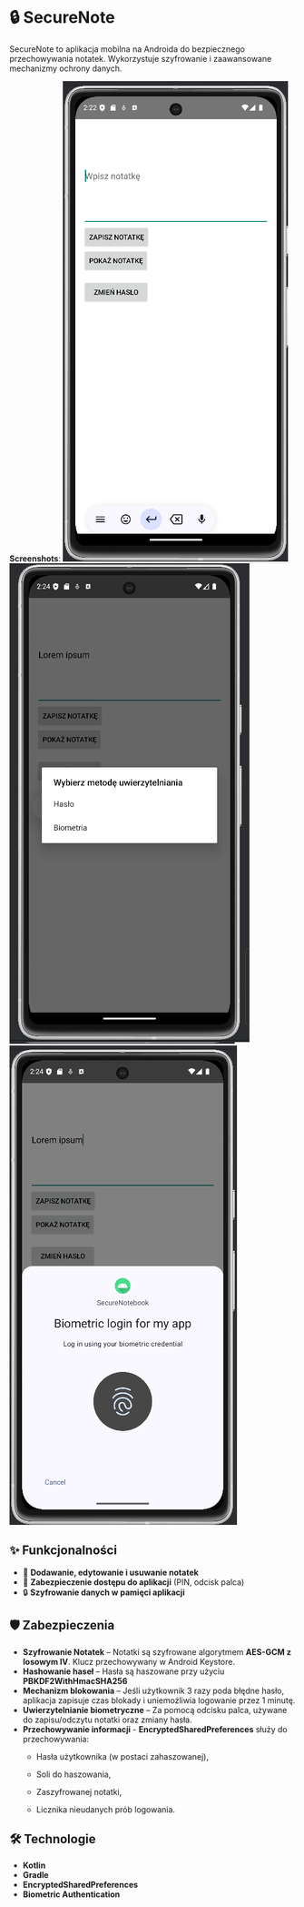 # 🔒 SecureNote
SecureNote to aplikacja mobilna na Androida do bezpiecznego przechowywania notatek. Wykorzystuje szyfrowanie i zaawansowane mechanizmy ochrony danych.

**Screenshots**:
![mobile1](screenshots/mobile1.png)
![mobile1](screenshots/mobile2.png)
![mobile1](screenshots/mobile3.png)

## ✨ Funkcjonalności
* 📝 **Dodawanie, edytowanie i usuwanie notatek**
* 🔑 **Zabezpieczenie dostępu do aplikacji** (PIN, odcisk palca)
* 🔒 **Szyfrowanie danych w pamięci aplikacji**


## 🛡 Zabezpieczenia
* **Szyfrowanie Notatek** – Notatki są szyfrowane algorytmem **AES-GCM z losowym IV**. Klucz przechowywany w Android Keystore.
* **Hashowanie haseł** – Hasła są haszowane przy użyciu **PBKDF2WithHmacSHA256**
* **Mechanizm blokowania** – Jeśli użytkownik 3 razy poda błędne hasło, aplikacja zapisuje czas blokady i uniemożliwia logowanie przez 1 minutę.
* **Uwierzytelnianie biometryczne** – Za pomocą odcisku palca, używane do zapisu/odczytu notatki oraz zmiany hasła.
* **Przechowywanie informacji** - 
  **EncryptedSharedPreferences** służy do przechowywania:
  * Hasła użytkownika (w postaci zahaszowanej),

  * Soli do haszowania,

  * Zaszyfrowanej notatki,

  * Licznika nieudanych prób logowania.



## 🛠 Technologie
* **Kotlin** 
* **Gradle**  
* **EncryptedSharedPreferences** 
*  **Biometric Authentication**
